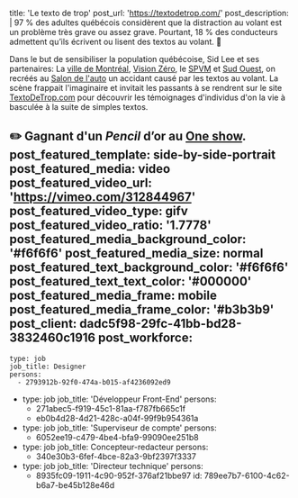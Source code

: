 title: 'Le texto de&nbsp;trop'
post_url: 'https://textodetrop.com/'
post_description: |
  97 % des adultes québécois considèrent que la distraction au volant est un problème très grave ou assez grave. Pourtant, 18 % des conducteurs admettent qu’ils écrivent ou lisent des textos au volant. 🤦
  
  Dans le but de sensibiliser la population québécoise, Sid Lee et ses partenaires: La <a href="http://ville.montreal.qc.ca" target="_blank">ville de Montréal</a>, <a href="https://ville.montreal.qc.ca/visionzero/" target="_blank">Vision&nbsp;Zéro</a>, le <a href="https://spvm.qc.ca/" target="_blank">SPVM</a> et <a href="http://sudouestprod.ca/" target="_blank">Sud Ouest</a>, on recréés au <a href="https://www.salonautomontreal.com/fr/" target="_blank">Salon de l'auto</a> un accidant causé par les textos au volant. La scène frappait l'imaginaire et invitait les passants à se rendrent sur le site <a href="https://textodetrop.com/" target="_blank"> TextoDeTrop.com</a> pour découvrir les témoignages d'individus d'on la vie à basculée à la suite de simples&nbsp;textos.
  
  ✏️  Gagnant d'un <em>Pencil</em> d’or au [One show](https://www.oneclub.org/theoneshow/showcase/-item/36340).
post_featured_template: side-by-side-portrait
post_featured_media: video
post_featured_video_url: 'https://vimeo.com/312844967'
post_featured_video_type: gifv
post_featured_video_ratio: '1.7778'
post_featured_media_background_color: '#f6f6f6'
post_featured_media_size: normal
post_featured_text_background_color: '#f6f6f6'
post_featured_text_text_color: '#000000'
post_featured_media_frame: mobile
post_featured_media_frame_color: '#b3b3b9'
post_client: dadc5f98-29fc-41bb-bd28-3832460c1916
post_workforce:
  -
    type: job
    job_title: Designer
    persons:
      - 2793912b-92f0-474a-b015-af4236092ed9
  -
    type: job
    job_title: 'Développeur Front-End'
    persons:
      - 271abec5-f919-45c1-81aa-f787fb665c1f
      - eb0b4d28-4d21-428c-a04f-99f9b954361a
  -
    type: job
    job_title: 'Superviseur de compte'
    persons:
      - 6052ee19-c479-4be4-bfa9-99090ee251b8
  -
    type: job
    job_title: Concepteur-redacteur
    persons:
      - 340e30b3-6fef-4bce-82a3-9bf2397f3337
  -
    type: job
    job_title: 'Directeur technique'
    persons:
      - 8935fc09-1911-4c90-952f-376af21bbe97
id: 789ee7b7-6100-4c62-b6a7-be45b128e46d
